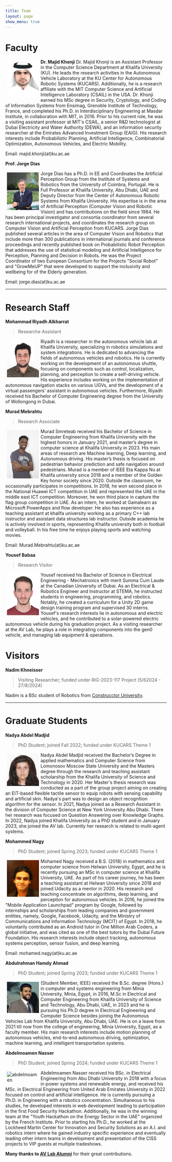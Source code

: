 ```yaml
---
title: Team
layout: page
show_menu: true
---
```


# Faculty

**Dr. Majid Khonji**
![majid](assets/img/majid.png)
Dr. Majid Khonji is an Assistant Professor in the Computer Science Department at Khalifa University (KU). He leads the research activities in the Autonomous Vehicle Laboratory at the KU Center for Autonomous Robotic Systems (KUCARS). Additionally, he is a research affiliate with the MIT Computer Science and Artificial Intelligence Laboratory (CSAIL) in the USA. Dr. Khonji earned his MSc degree in Security, Cryptology, and Coding of Information Systems from Ensimag, Grenoble Institute of Technology, France, and completed his Ph.D. in Interdisciplinary Engineering at Masdar Institute, in collaboration with MIT, in 2016.
Prior to his current role, he was a visiting assistant professor at MIT's CSAIL, a senior R&D technologist at Dubai Electricity and Water Authority (DEWA), and an information security researcher at the Emirates Advanced Investment Group (EAIG).
His research interests include Probabilistic Planning, Artificial Intelligence, Combinatorial Optimization, Autonomous Vehicles, and Electric Mobility.

Email: majid.khonji(at)ku.ac.ae

**Prof. Jorge Dias**

![jorge](assets/img/jorge.jpg)
Jorge Dias has a Ph.D. in EE and Coordinates the Artificial Perception Group from the Institute of Systems and Robotics from the University of Coimbra, Portugal. He is Full Professor at Khalifa University, Abu Dhabi, UAE and Deputy Director from the Center of Autonomous Robotic Systems from Khalifa University. His expertise is in the area of Artificial Perception (Computer Vision and Robotic Vision) and has contributions on the field since 1984. He has been principal investigator and consortia coordinator from several research international projects, and coordinates the research group on Computer Vision and Artificial Perception from KUCARS.
Jorge Dias published several articles in the area of Computer Vision and Robotics that include more than 300 publications in international journals and conference proceedings and recently published book on Probabilistic Robot Perception that addresses the use of statistical modeling and Artificial Intelligence for Perception, Planning and Decision in Robots. He was the Project Coordinator of two European Consortium for the Projects "Social Robot" and "GrowMeUP" that were developed to support the inclusivity and wellbeing for of the Elderly generation.

Email: jorge.dias(at)ku.ac.ae

----

# Research Staff
**Mohammad Riyadh Alkharrat**
> Researche Assistant

![riyadh](assets/img/riyadh.png)
Riyadh is a researcher in the autonomous vehicle lab at Khalifa University, specializing in robotics simulations and system integrations. He is dedicated to advancing the fields of autonomous vehicles and robotics. He is currently working on the development of an autonomous shuttle, focusing on components such as control, localization, planning, and perception to create a self-driving vehicle. His experience includes working on the implementation of autonomous navigation stacks on various UGVs, and the development of a virtual passengers' assistant in autonomous vehicles. Furthermore, Riyadh received his Bachelor of Computer Engineering degree from the University of Wollongong in Dubai.

**Murad Mebrahtu**
>Research Associate

![Murad_Official](assets/img/Murad_Official.jpg)
Murad Smreteab received his Bachelor of Science in Computer Engineering from Khalifa University with the highest honors in January 2021, and master’s degree in computer science at Khalifa University in 2023. His main areas of research are Machine learning, Deep learning, and Autonomous driving. His master’s thesis is focused on pedestrian behavior prediction and safe navigation around pedestrians. Murad is a member of IEEE Eta Kappa Nu at Khalifa university since 2018 and a member of the Golden Key honor society since 2020. Outside the classroom, he occasionally participates in competitions. In 2018, he won second place in the National Huawei ICT competition in UAE and represented the UAE in the middle east ICT competition. Moreover, he won third place in capture the flag group competition in UAE. As an intern, he worked at Gamalearn as Microsoft PowerApps and flow developer. He also has experience as a teaching assistant at khalifa university working as a primary C++ lab instructor and assistant data structures lab instructor. Outside academia  he is actively involved in sports, representing Khalifa university both in football and volleyball.  In his free time he enjoys playing sports and watching movies.

Email: Murad.Mebrahtu(at)ku.ac.ae

**Yousef Babaa**
> Research Visitor

![Yousef_picture](assets/img/Yousef_picture.jpg)
Yousef received his Bachelor of Science in Electrical Engineering - Mechatronics with merit Summa Cum Laude at the Canadian University of Dubai. As an Electrical & Robotics Engineer and Instructor at STEMA, he instructed students in engineering, programming, and robotics. Notably, he created a curriculum for a Unity 2D game design training program and supervised 30 interns. Yousef's research interests lie in autonomous and electric vehicles, and he contributed to a solar-powered electric autonomous vehicle during his graduation project. As a visiting researcher at the AV Lab, he plays a role in integrating components into the gen0 vehicle, and managing lab equipment & operations.

# Visitors
**Nadim Khneisser**
>Visiting Researcher; funded under RIG-2023-117 Project (5/62024 - 27/8/2024)

Nadim is a BSc student of Robotics from [Construcctor University](https://constructor.university/).

---
# Graduate Students

**Nadya Abdel Madjid** 
>PhD Student; joined Fall 2022; funded under KUCARS Theme 1

![nadya](assets/img/nadya.jpg)
Nadya Abdel Madjid received the Bachelor’s Degree in applied mathematics and Computer Science from Lomonosov Moscow State University and the Masters degree through the research and teaching assistant scholarship from the Khalifa University of Science and Technology in 2020. Her Master's thesis research was conducted as a part of the group project aiming on creating an EIT-based flexible tactile sensor to equip robots with sensing capability and artificial skin. Nadya's part was to design an object recognition algorithm for the sensor. In 2021, Nadya joined as a Research Assistant in the division of Computer Science at New York University Abu Dhabi. There her research was focused on Question Answering over Knowledge Graphs. In 2022, Nadya joined Khalifa University as a PhD student and in January 2023, she joined the AV lab. Currently her research is related to multi-agent systems.  

**Mohammed Nagy** 
>PhD Student; joined Spring 2023; funded under KUCARS Theme 1

![nagy](assets/img/nagy.png)
Mohamed Nagy received a B.S. (2018) in mathematics and computer science from Helwan University, Egypt, and he is recently pursuing an MSc in computer science at Khalifa University, UAE. As part of his career journey, he has been a teaching assistant at Helwan University since 2018 and joined Udacity as a mentor in 2020. His research and teaching concentrate on algorithms, deep learning, and perception for autonomous vehicles. In 2016, he joined the "Mobile Application Launchpad" program by Google, followed by internships and scholarships from leading companies and government entities, namely, Google, Facebook, Udacity, and the Ministry of Communications and Information Technology (MCIT) of Egypt. In 2018, he voluntarily contributed as an Android tutor in One Million Arab Coders, a global initiative, and was cited as one of the best tutors by the Dubai Future Foundation.
His research interests include object tracking, autonomous systems perception, sensor fusion, and deep learning.

Email: mohamed.nagy(at)ku.ac.ae

**Abdulrahman Hamdy Ahmad** 
>PhD Student; joined Spring 2023; funded under KUCARS Theme 1

![abdulrahman](assets/img/abdulrahman.png)

(Student Member, IEEE) received the B.Sc. degree (Hons.) in computer and systems engineering from Minia University, Minia, Egypt, in 2016,  M.Sc in Electrical and Computer Engineering from Khalifa University of Science  and Technology, Abu Dhabi, UAE, in 2023 and he is pursuing his Ph.D degree in Electrical Engineering and Computer Science besides joining the Autonomous Vehicles Lab from Khalifa University, Abu Dhabi, UAE.  He is on a leave from 2021 till now from the college of engineering, Minia University,  Egypt, as a faculty member.  His main research interests include motion planning of autonomous vehicles,  end-to-end autonomous driving, optimization, machine learning, and intelligent transportation systems.


**Abdelmoamen Nasser** 
>PhD Student; joined Spring 2024; funded under KUCARS Theme 1

![abdelmoamen](assets/img/abdelmoamen.jpg)
Abdelmoamen Nasser received his BSc. in Electrical Engineering from Abu Dhabi University in 2018 with a focus in power systems and renewable energy, and received his MSc. in Electrical Engineering from United Arab Emirates University in 2022 focused on control and artificial intelligence. He is currently pursuing a Ph.D. in Engineering with a robotics concentration. Simultaneous to his studies, he developed interests in web development leading to participation in the first Food Security Hackathon. Additionally, he was in the winning team at the "Youth Hackathon on the Energy Sector in the UAE" organized by the French Institute. Prior to starting his Ph.D., he worked at the Lockheed Martin Center for Innovation and Security Solutions as an A.I. and robotics intern where he gained industry specific experience and eventually leading other intern teams in development and presentation of the CISS projects to VIP guests at multiple tradeshows.


**Many thanks to [AV Lab Alumni](/team/alumni)** for their great contributions.


<style>
img{
    float:left;
    margin: 5px;
    width: 100px;
}
img:hover{
    filter: blur(2px);
}
.vil:hover{
    filter: hue-rotate(90deg);
}
</style>
